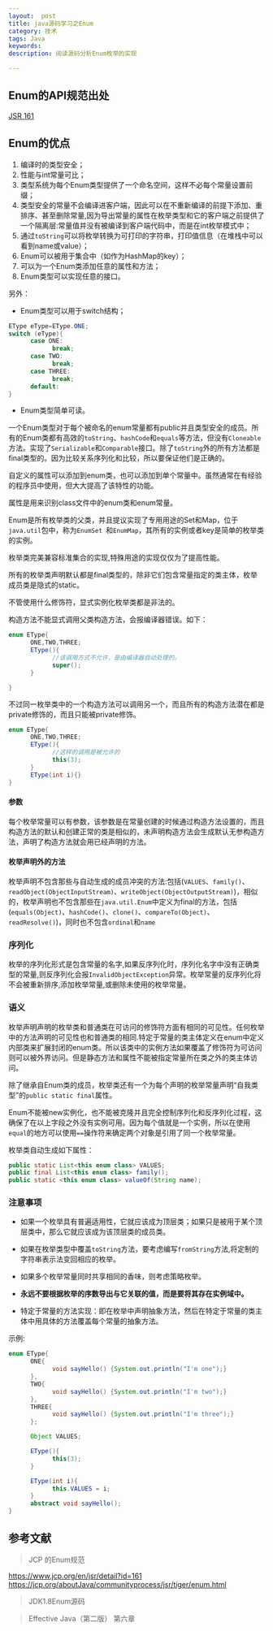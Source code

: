 ```yaml
---
layout:  post
title: java源码学习之Enum
category: 技术
tags: Java
keywords: 
description: 阅读源码分析Enum枚举的实现

---
```


## Enum的API规范出处

[JSR 161](https://www.jcp.org/en/jsr/detail?id=161)


## Enum的优点

1. 编译时的类型安全；
1. 性能与int常量可比；
1. 类型系统为每个Enum类型提供了一个命名空间，这样不必每个常量设置前缀；
1. 类型安全的常量不会编译进客户端，因此可以在不重新编译的前提下添加、重排序、甚至删除常量,因为导出常量的属性在枚举类型和它的客户端之前提供了一个隔离层:常量值并没有被编译到客户端代码中，而是在int枚举模式中；
1. 通过`toString`可以将枚举转换为可打印的字符串，打印值信息（在堆栈中可以看到name或value）；
1. Enum可以被用于集合中（如作为HashMap的key）；
1. 可以为一个Enum类添加任意的属性和方法；
1. Enum类型可以实现任意的接口。

另外：

- Enum类型可以用于switch结构；

```java
EType eType=EType.ONE;
switch (eType){
      case ONE:
            break;
      case TWO:
            break;
      case THREE:
            break;
      default:
}
```

- Enum类型简单可读。

一个Enum类型对于每个被命名的enum常量都有public并且类型安全的成员。所有的Enum类都有高效的`toString`、`hashCode`和`equals`等方法，但没有`Cloneable`方法。实现了`Serializable`和`Comparable`接口。除了`toString`外的所有方法都是final类型的。因为比较关系序列化和比较，所以要保证他们是正确的。

自定义的属性可以添加到enum类，也可以添加到单个常量中。虽然通常在有经验的程序员中使用，但大大提高了该特性的功能。

属性是用来识别class文件中的enum类和enum常量。

Enum是所有枚举类的父类，并且提议实现了专用用途的Set和Map，位于`java.util`包中，称为`EnumSet `和`EnumMap`，其所有的实例或者key是简单的枚举类的实例。

枚举类完美兼容标准集合的实现,特殊用途的实现仅仅为了提高性能。

所有的枚举类声明默认都是final类型的，除非它们包含常量指定的类主体，枚举成员类是隐式的static。

不管使用什么修饰符，显式实例化枚举类都是非法的。

构造方法不能显式调用父类构造方法，会报编译器错误。如下：

```java
enum EType{
      ONE,TWO,THREE;
      EType(){
            //该调用方式不允许，是由编译器自动处理的。
            super();
      }

}
```
不过同一枚举类中的一个构造方法可以调用另一个，而且所有的构造方法潜在都是private修饰的，而且只能被private修饰。

```java
enum EType{
      ONE,TWO,THREE;
      EType(){
            //这样的调用是被允许的
            this(3);
      }
      EType(int i){}
}
```

#### 参数

每个枚举常量可以有参数，该参数是在常量创建的时候通过构造方法设置的，而且构造方法的默认和创建正常的类是相似的，未声明构造方法会生成默认无参构造方法，声明了构造方法就会用已经声明的方法。


#### 枚举声明外的方法

枚举声明不包含那些与自动生成的成员冲突的方法:包括(`VALUES`、`family()`、` readObject(ObjectInputStream)`、`writeObject(ObjectOutputStream)`)，相似的，枚举声明也不包含那些在`java.util.Enum`中定义为final的方法，包括(`equals(Object)`、`hashCode()`、`clone()`、`compareTo(Object)`、`readResolve()`)，同时也不包含`ordinal`和`name`

### 序列化

枚举的序列化形式是包含常量的名字,如果反序列化时，序列化名字中没有正确类型的常量,则反序列化会报`InvalidObjectException`异常。枚举常量的反序列化将不会被重新排序,添加枚举常量,或删除未使用的枚举常量。

### 语义

枚举声明声明的枚举类和普通类在可访问的修饰符方面有相同的可见性。任何枚举中的方法声明的可见性也和普通类的相同.特定于常量的类主体定义在enum中定义内部类来扩展封闭的enum类。所以该类中的实例方法如果覆盖了修饰符为可访问则可以被外界访问。但是静态方法和属性不能被指定常量所在类之外的类主体访问。

除了继承自Enum类的成员，枚举类还有一个为每个声明的枚举常量声明“自我类型”的`public static final`属性。

Enum不能被new实例化，也不能被克隆并且完全控制序列化和反序列化过程，这确保了在以上字段之外没有实例可用。因为每个值就是一个实例，所以在使用`equal`的地方可以使用`==`操作符来确定两个对象是引用了同一个枚举常量。

枚举类自动生成如下属性：

```java
public static List<this enum class> VALUES;
public final List<this enum class> family();
public static <this enum class> valueOf(String name);
```

### 注意事项

- 如果一个枚举具有普遍适用性，它就应该成为顶层类；如果只是被用于某个顶层类中，那么它就应该成为该顶层类的成员类。   

- 如果在枚举类型中覆盖`toString`方法，要考虑编写`fromString`方法,将定制的字符串表示法变回相应的枚举。

- 如果多个枚举常量同时共享相同的香味，则考虑策略枚举。

- **永远不要根据枚举的序数导出与它关联的值，而是要将其存在实例域中。**

- 特定于常量的方法实现：即在枚举中声明抽象方法，然后在特定于常量的类主体中用具体的方法覆盖每个常量的抽象方法。  

示例:

```java
enum EType{
      ONE{
            void sayHello() {System.out.println("I'm one");}
      },
      TWO{
            void sayHello() {System.out.println("I'm two");}
      },
      THREE{
            void sayHello() {System.out.println("I'm three");}
      };

      Object VALUES;

      EType(){
            this(3);
      }

      EType(int i){
            this.VALUES = i;
      }
      abstract void sayHello();
}
```





## 参考文献

>JCP 的Enum规范

<https://www.jcp.org/en/jsr/detail?id=161>  
<https://jcp.org/aboutJava/communityprocess/jsr/tiger/enum.html>

>JDK1.8Enum源码

>Effective Java（第二版） 第六章
      
